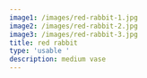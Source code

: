 ```yaml
---
image1: /images/red-rabbit-1.jpg
image2: /images/red-rabbit-2.jpg
image3: /images/red-rabbit-3.jpg
title: red rabbit
type: 'usable '
description: medium vase
---
```


